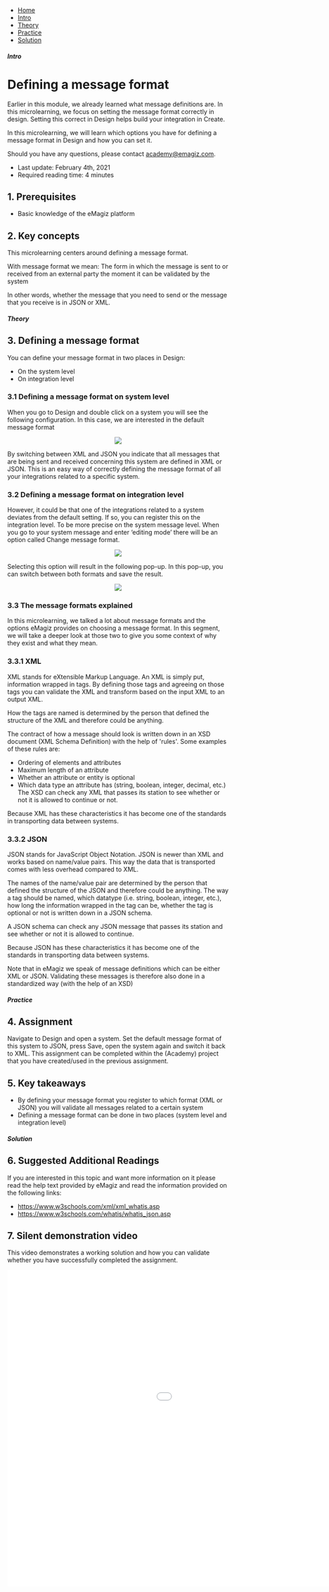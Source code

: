 <div class="ez-academy">
	<div class="ez-academy__body">
		<main class="micro-learning">
		<ul class="doc-nav">
			<li class="doc-nav__item"><a href="../../docs/microlearning/crashcourse-platform-index" class="doc-nav__link">Home</a></li>
			<li class="doc-nav__item"><a href="#intro" class="doc-nav__link">Intro</a></li>
			<li class="doc-nav__item"><a href="#theory" class="doc-nav__link">Theory</a></li>
			<li class="doc-nav__item"><a href="#practice" class="doc-nav__link">Practice</a></li>
			<li class="doc-nav__item"><a href="#solution" class="doc-nav__link">Solution</a></li>
		</ul>

<div class="doc">

##### Intro

# Defining a message format
Earlier in this module, we already learned what message definitions are. 
In this microlearning, we focus on setting the message format correctly in design. Setting this correct in Design helps build your integration in Create.

In this microlearning, we will learn which options you have for defining a message format in Design and how you can set it.

Should you have any questions, please contact academy@emagiz.com.

- Last update: February 4th, 2021
- Required reading time: 4 minutes

## 1. Prerequisites
- Basic knowledge of the eMagiz platform

## 2. Key concepts
This microlearning centers around defining a message format.

With message format we mean: The form in which the message is sent to or received from an external party the moment it can be validated by the system

In other words, whether the message that you need to send or the message that you receive is in JSON or XML.

##### Theory

## 3. Defining a message format

You can define your message format in two places in Design:
- On the system level
- On integration level

### 3.1 Defining a message format on system level

When you go to Design and double click on a system you will see the following configuration. In this case, we are interested in the default message format

<p align="center"><img src="../../img/microlearning/crashcourse-platform-design-defining-a-message-format--define-message-format-system-level.png"></p>

By switching between XML and JSON you indicate that all messages that are being sent and received concerning this system are defined in XML or JSON.
This is an easy way of correctly defining the message format of all your integrations related to a specific system.

### 3.2 Defining a message format on integration level

However, it could be that one of the integrations related to a system deviates from the default setting. If so, you can register this on the integration level. 
To be more precise on the system message level. When you go to your system message and enter ‘editing mode’ there will be an option called Change message format.

<p align="center"><img src="../../img/microlearning/crashcourse-platform-design-defining-a-message-format--context-menu-system-message-messaging.png"></p>

Selecting this option will result in the following pop-up. In this pop-up, you can switch between both formats and save the result.

<p align="center"><img src="../../img/microlearning/crashcourse-platform-design-defining-a-message-format--change-message-format-system-message.png"></p>

### 3.3 The message formats explained

In this microlearning, we talked a lot about message formats and the options eMagiz provides on choosing a message format. 
In this segment, we will take a deeper look at those two to give you some context of why they exist and what they mean.

### 3.3.1 XML
XML stands for eXtensible Markup Language. An XML is simply put, information wrapped in tags. 
By defining those tags and agreeing on those tags you can validate the XML and transform based on the input XML to an output XML.

How the tags are named is determined by the person that defined the structure of the XML and therefore could be anything.

The contract of how a message should look is written down in an XSD document (XML Schema Definition) with the help of 'rules'. 
Some examples of these rules are:
- Ordering of elements and attributes
- Maximum length of an attribute
- Whether an attribute or entity is optional
- Which data type an attribute has (string, boolean, integer, decimal, etc.)
The XSD can check any XML that passes its station to see whether or not it is allowed to continue or not.

Because XML has these characteristics it has become one of the standards in transporting data between systems.

### 3.3.2 JSON
JSON stands for JavaScript Object Notation. JSON is newer than XML and works based on name/value pairs.
This way the data that is transported comes with less overhead compared to XML.

The names of the name/value pair are determined by the person that defined the structure of the JSON and therefore could be anything.
The way a tag should be named, which datatype (i.e. string, boolean, integer, etc.), how long the information wrapped in the tag can be, 
whether the tag is optional or not is written down in a JSON schema.

A JSON schema can check any JSON message that passes its station and see whether or not it is allowed to continue.

Because JSON has these characteristics it has become one of the standards in transporting data between systems.

Note that in eMagiz we speak of message definitions which can be either XML or JSON. Validating these messages is therefore also done in a standardized way (with the help of an XSD)

##### Practice
 
## 4. Assignment

Navigate to Design and open a system. Set the default message format of this system to JSON, press Save, open the system again and switch it back to XML. 
This assignment can be completed within the (Academy) project that you have created/used in the previous assignment.

## 5. Key takeaways

- By defining your message format you register to which format (XML or JSON) you will validate all messages related to a certain system
- Defining a message format can be done in two places (system level and integration level)

##### Solution

## 6. Suggested Additional Readings

If you are interested in this topic and want more information on it please read the help text provided by eMagiz and read the information provided on the following links:
- https://www.w3schools.com/xml/xml_whatis.asp
- https://www.w3schools.com/whatis/whatis_json.asp

## 7. Silent demonstration video

This video demonstrates a working solution and how you can validate whether you have successfully completed the assignment.

<iframe width="1280" height="720" src="../../vid/microlearning/crashcourse-platform-design-defining-a-message-format.mp4" frameborder="0" allow="accelerometer; autoplay; clipboard-write; encrypted-media; gyroscope; picture-in-picture" allowfullscreen></iframe>

</div>
</main>
</div>
</div>